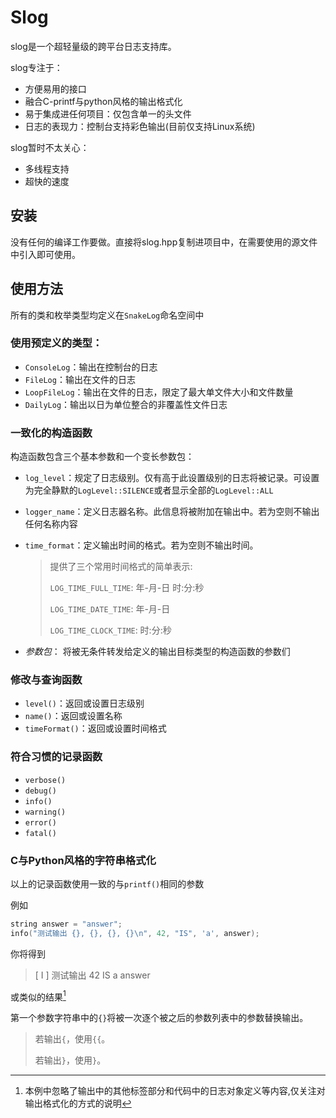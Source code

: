 # Slog

slog是一个超轻量级的跨平台日志支持库。

slog专注于：

- 方便易用的接口
- 融合C-printf与python风格的输出格式化
- 易于集成进任何项目：仅包含单一的头文件
- 日志的表现力：控制台支持彩色输出(目前仅支持Linux系统)

slog暂时不太关心：

- 多线程支持
- 超快的速度

## 安装

没有任何的编译工作要做。直接将slog.hpp复制进项目中，在需要使用的源文件中引入即可使用。

## 使用方法

所有的类和枚举类型均定义在`SnakeLog`命名空间中

### 使用预定义的类型：

- `ConsoleLog`：输出在控制台的日志
- `FileLog`：输出在文件的日志
- `LoopFileLog`：输出在文件的日志，限定了最大单文件大小和文件数量
- `DailyLog`：输出以日为单位整合的非覆盖性文件日志

### 一致化的构造函数

构造函数包含三个基本参数和一个变长参数包：

- `log_level`：规定了日志级别。仅有高于此设置级别的日志将被记录。可设置为完全静默的`LogLevel::SILENCE`或者显示全部的`LogLevel::ALL`
- `logger_name`：定义日志器名称。此信息将被附加在输出中。若为空则不输出任何名称内容
- `time_format`：定义输出时间的格式。若为空则不输出时间。
  
  > 提供了三个常用时间格式的简单表示:
  >
  > `LOG_TIME_FULL_TIME`: 年-月-日 时:分:秒
  >
  > `LOG_TIME_DATE_TIME`: 年-月-日
  >
  > `LOG_TIME_CLOCK_TIME`: 时:分:秒
- *参数包*： 将被无条件转发给定义的输出目标类型的构造函数的参数们

### 修改与查询函数

- `level()`：返回或设置日志级别
- `name()`：返回或设置名称
- `timeFormat()`：返回或设置时间格式

### 符合习惯的记录函数

- `verbose()`
- `debug()`
- `info()`
- `warning()`
- `error()`
- `fatal()`

### C与Python风格的字符串格式化

以上的记录函数使用一致的与`printf()`相同的参数

例如

```c++
string answer = "answer";
info("测试输出 {}, {}, {}, {}\n", 42, "IS", 'a', answer);
```

你将得到

> [ I ] 测试输出 42 IS a answer

或类似的结果[^1]

第一个参数字符串中的`{}`将被一次逐个被之后的参数列表中的参数替换输出。

> 若输出`{`，使用`{{`。
>
> 若输出`}`，使用`}`。

[^1]: 本例中忽略了输出中的其他标签部分和代码中的日志对象定义等内容,仅关注对输出格式化的方式的说明